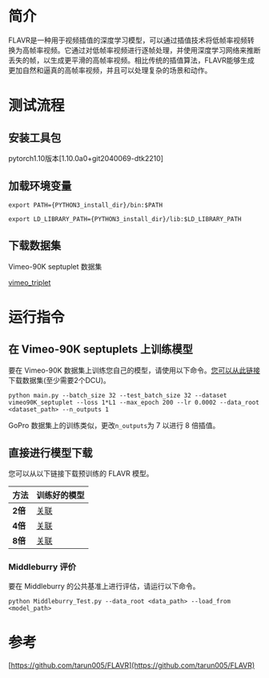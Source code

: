 # 简介

FLAVR是一种用于视频插值的深度学习模型，可以通过插值技术将低帧率视频转换为高帧率视频。它通过对低帧率视频进行逐帧处理，并使用深度学习网络来推断丢失的帧，以生成更平滑的高帧率视频。相比传统的插值算法，FLAVR能够生成更加自然和逼真的高帧率视频，并且可以处理复杂的场景和动作。 

# 测试流程

## 安装工具包

pytorch1.10版本[1.10.0a0+git2040069-dtk2210]

## 加载环境变量

```
export PATH={PYTHON3_install_dir}/bin:$PATH

export LD_LIBRARY_PATH={PYTHON3_install_dir}/lib:$LD_LIBRARY_PATH
```

## 下载数据集

Vimeo-90K septuplet 数据集

[vimeo_triplet](http://data.csail.mit.edu/tofu/dataset/vimeo_triplet.zip)

# 运行指令

## 在 Vimeo-90K septuplets 上训练模型

要在 Vimeo-90K 数据集上训练您自己的模型，请使用以下命令。[您可以从此链接](http://toflow.csail.mit.edu/)下载数据集(至少需要2个DCU)。

```
python main.py --batch_size 32 --test_batch_size 32 --dataset vimeo90K_septuplet --loss 1*L1 --max_epoch 200 --lr 0.0002 --data_root <dataset_path> --n_outputs 1
```

GoPro 数据集上的训练类似，更改`n_outputs`为 7 以进行 8 倍插值。

## 直接进行模型下载

您可以从以下链接下载预训练的 FLAVR 模型。

| 方法    | 训练好的模型                                                 |
| ------- | ------------------------------------------------------------ |
| **2倍** | [关联](https://drive.google.com/drive/folders/1M6ec7t59exOSlx_Wp6K9_njBlLH2IPBC?usp=sharing) |
| **4倍** | [关联](https://drive.google.com/file/d/1btmNm4LkHVO9gjAaKKN9CXf5vP7h4hCy/view?usp=sharing) |
| **8倍** | [关联](https://drive.google.com/drive/folders/1Gd2l69j7UC1Zua7StbUNcomAAhmE-xFb?usp=sharing) |

### Middleburry 评价

要在 Middleburry 的公共基准上进行评估，请运行以下命令。

```
python Middleburry_Test.py --data_root <data_path> --load_from <model_path> 
```

# 参考

[https://github.com/tarun005/FLAVR](https://github.com/tarun005/FLAVR)
